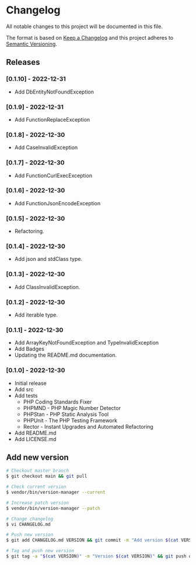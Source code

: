 # Changelog

All notable changes to this project will be documented in this file.

The format is based on [Keep a Changelog](http://keepachangelog.com/en/1.0.0/)
and this project adheres to [Semantic Versioning](http://semver.org/spec/v2.0.0.html).

## Releases

### [0.1.10] - 2022-12-31

* Add DbEntityNotFoundException

### [0.1.9] - 2022-12-31

* Add FunctionReplaceException

### [0.1.8] - 2022-12-30

* Add CaseInvalidException

### [0.1.7] - 2022-12-30

* Add FunctionCurlExecException

### [0.1.6] - 2022-12-30

* Add FunctionJsonEncodeException

### [0.1.5] - 2022-12-30

* Refactoring.

### [0.1.4] - 2022-12-30

* Add json and stdClass type.

### [0.1.3] - 2022-12-30

* Add ClassInvalidException.

### [0.1.2] - 2022-12-30

* Add iterable type.

### [0.1.1] - 2022-12-30

* Add ArrayKeyNotFoundException and TypeInvalidException
* Add Badges
* Updating the README.md documentation.

### [0.1.0] - 2022-12-30

* Initial release
* Add src
* Add tests
  * PHP Coding Standards Fixer
  * PHPMND - PHP Magic Number Detector
  * PHPStan - PHP Static Analysis Tool
  * PHPUnit - The PHP Testing Framework
  * Rector - Instant Upgrades and Automated Refactoring
* Add README.md
* Add LICENSE.md

## Add new version

```bash
# Checkout master branch
$ git checkout main && git pull

# Check current version
$ vendor/bin/version-manager --current

# Increase patch version
$ vendor/bin/version-manager --patch

# Change changelog
$ vi CHANGELOG.md

# Push new version
$ git add CHANGELOG.md VERSION && git commit -m "Add version $(cat VERSION)" && git push

# Tag and push new version
$ git tag -a "$(cat VERSION)" -m "Version $(cat VERSION)" && git push origin "$(cat VERSION)"
```
